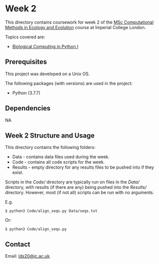 # Week 2

This directory contains coursework for week 2 of the [MSc Computational Methods in Ecology and Evolution](https://www.imperial.ac.uk/study/pg/life-sciences/computational-methods-ecology-evolution/) course at Imperial College London.

Topics covered are:
* [Biological Computing in Python I](https://mhasoba.github.io/TheMulQuaBio/notebooks/05-Python_I.html#)

## Prerequisites

This project was developed on a Unix OS.

The following packages (with versions) are used in the project:
* Python (3.7.7)

## Dependencies

NA

## Week 2 Structure and Usage

This directory contains the following folders:
* Data - contains data files used during the week.
* Code - contains all code scripts for the week.
* Results - empty directory for any results files to be pushed into if they exist.

Scripts in the *Code/* directory are typically run on files in the *Data/* directory, with results (if there are any) being pushed into the *Results/* directory. However, most (if not all) scripts can be run with no arguments.

E.g.

```
$ python3 Code/align_seqs.py Data/seqs.txt 
```
Or:
```
$ python3 Code/align_seqs.py
```

## Contact

Email: <lds20@ic.ac.uk>.